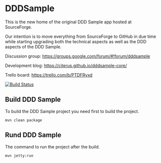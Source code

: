 # DDDSample
This is the new home of the original DDD Sample app hosted at SourceForge. 

Our intention is to move everything from SourceForge to GitHub in due time while starting upgrading both the technical aspects as well as the DDD aspects of the DDD Sample.

Discussion group: https://groups.google.com/forum/#!forum/dddsample

Development blog: https://citerus.github.io/dddsample-core/

Trello board: https://trello.com/b/PTDFRyxd


[![Build Status](https://travis-ci.org/mistadave/dddsample2015.svg?branch=master)](https://travis-ci.org/github/mistadave/dddsample2015)

## Build DDD Sample

To build the DDD Sample project you need first to build the project.

```
mvn clean package
```

## Rund DDD Sample

The command to run the project after the build.

```
mvn jetty:run
```
